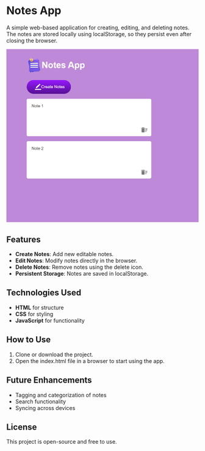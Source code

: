 ﻿# Notes App

A simple web-based application for creating, editing, and deleting notes. The notes are stored locally using localStorage, so they persist even after closing the browser.

![Notes App Screenshot](./images/notes_app_using_html_css_js.png)

## Features

- **Create Notes**: Add new editable notes.
- **Edit Notes**: Modify notes directly in the browser.
- **Delete Notes**: Remove notes using the delete icon.
- **Persistent Storage**: Notes are saved in localStorage.

## Technologies Used

- **HTML** for structure
- **CSS** for styling
- **JavaScript** for functionality

## How to Use

1. Clone or download the project.
2. Open the index.html file in a browser to start using the app.

## Future Enhancements

- Tagging and categorization of notes
- Search functionality
- Syncing across devices

## License

This project is open-source and free to use.

